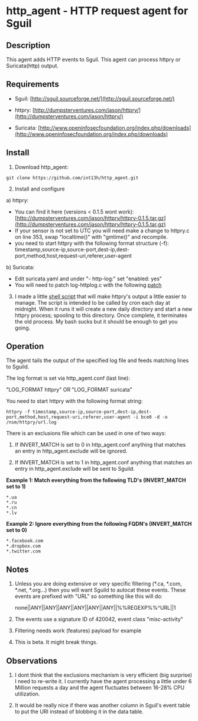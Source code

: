 # http_agent - HTTP request agent for Sguil


## Description

This agent adds HTTP events to Sguil. This agent can process httpry or Suricata(http) output.


## Requirements

* Sguil: [http://sguil.sourceforge.net/](http://sguil.sourceforge.net/)

* httpry: [http://dumpsterventures.com/jason/httpry/](http://dumpsterventures.com/jason/httpry/)

* Suricata: [http://www.openinfosecfoundation.org/index.php/downloads](http://www.openinfosecfoundation.org/index.php/downloads)


## Install

1) Download http_agent: 

`git clone https://github.com/int13h/http_agent.git`

2) Install and configure 

  a) httpry:

  - You can find it here (versions < 0.1.5 wont work): [http://dumpsterventures.com/jason/httpry/httpry-0.1.5.tar.gz](http://dumpsterventures.com/jason/httpry/httpry-0.1.5.tar.gz)
  - If your sensor is not set to UTC you will need make a change to httpry.c on line 353,
    swap "localtime()" with "gmtime()" and recompile.
  - you need to start httpry with the following format structure (-f):
    timestamp,source-ip,source-port,dest-ip,dest-port,method,host,request-uri,referer,user-agent

  b) Suricata:

  - Edit suricata.yaml and under "- http-log:" set "enabled: yes"
  - You will need to patch log-httplog.c with the following [patch](https://redmine.openinfosecfoundation.org/attachments/588/log-httplog.c.patch)
  

3) I made a little [shell script](https://github.com/int13h/http_agent/blob/master/http_job.sh) that will make httpry's output a 
little easier to manage. The script is intended to be called by cron each day at midnight. When it runs it will create a new daily 
directory and start a new httpry process; spooling to this directory. Once complete, it terminates the old process. 
My bash sucks but it should be enough to get you going. 

## Operation

The agent tails the output of the specified log file and feeds matching lines to Sguild.

The log format is set via http_agent.conf (last line):

"LOG_FORMAT httpry" OR "LOG_FORMAT suricata"

You need to start httpry with the following format string:

`httpry -f timestamp,source-ip,source-port,dest-ip,dest-port,method,host,request-uri,referer,user-agent -i bce0 -d -o /nsm/httpry/url.log`

There is an exclusions file which can be used in one of two ways:

1) If INVERT_MATCH is set to 0 in http_agent.conf anything that matches an entry in
   http_agent.exclude will be ignored.

2) If INVERT_MATCH is set to 1 in http_agent.conf anything that matches an entry in
   http_agent.exclude will be sent to Sguild.

**Example 1: Match everything from the following TLD's (INVERT_MATCH set to 1)**

	*.ua
	*.ru
	*.cn
	*.lv


**Example 2: Ignore everything from the following FQDN's (INVERT_MATCH set to 0)**

	*.facebook.com
	*.dropbox.com
	*.twitter.com

## Notes

1) Unless you are doing extensive or very specific filtering (*.ca, *.com, *.net, *.org...) then you will want 
   Sguild to autocat these events. These events are prefixed with "URL" so something like this will do:

   none||ANY||ANY||ANY||ANY||ANY||ANY||%%REGEXP%%^URL||1

2) The events use a signature ID of 420042, event class "misc-activity"

3) Filtering needs work (features) payload for example

4) This is beta. It might break things.


## Observations

1) I dont think that the exclusions mechanism is very efficient (big surprise) I need to re-write it. I currently have the
   agent processing a little under 6 Million requests a day and the agent fluctuates between 16-28% CPU utilization.

2) It would be really nice if there was another column in Sguil's event table to put the URI instead of blobbing it in the 
   data table.
